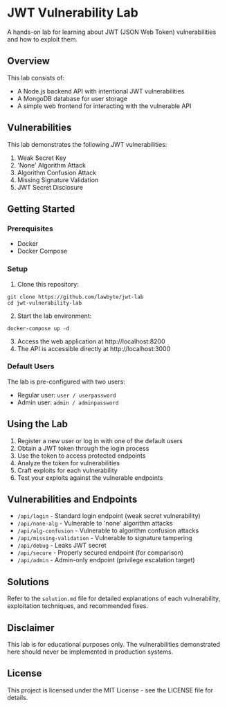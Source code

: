 # JWT Vulnerability Lab

A hands-on lab for learning about JWT (JSON Web Token) vulnerabilities and how to exploit them.

## Overview

This lab consists of:

- A Node.js backend API with intentional JWT vulnerabilities
- A MongoDB database for user storage
- A simple web frontend for interacting with the vulnerable API

## Vulnerabilities

This lab demonstrates the following JWT vulnerabilities:

1. Weak Secret Key
2. 'None' Algorithm Attack 
3. Algorithm Confusion Attack
4. Missing Signature Validation
5. JWT Secret Disclosure

## Getting Started

### Prerequisites

- Docker
- Docker Compose

### Setup

1. Clone this repository:
```
git clone https://github.com/lawbyte/jwt-lab
cd jwt-vulnerability-lab
```

2. Start the lab environment:
```
docker-compose up -d
```

3. Access the web application at http://localhost:8200
4. The API is accessible directly at http://localhost:3000

### Default Users

The lab is pre-configured with two users:
- Regular user: `user / userpassword`
- Admin user: `admin / adminpassword`

## Using the Lab

1. Register a new user or log in with one of the default users
2. Obtain a JWT token through the login process
3. Use the token to access protected endpoints
4. Analyze the token for vulnerabilities
5. Craft exploits for each vulnerability
6. Test your exploits against the vulnerable endpoints

## Vulnerabilities and Endpoints

- `/api/login` - Standard login endpoint (weak secret vulnerability)
- `/api/none-alg` - Vulnerable to 'none' algorithm attacks
- `/api/alg-confusion` - Vulnerable to algorithm confusion attacks
- `/api/missing-validation` - Vulnerable to signature tampering
- `/api/debug` - Leaks JWT secret
- `/api/secure` - Properly secured endpoint (for comparison)
- `/api/admin` - Admin-only endpoint (privilege escalation target)

## Solutions

Refer to the `solution.md` file for detailed explanations of each vulnerability, exploitation techniques, and recommended fixes.

## Disclaimer

This lab is for educational purposes only. The vulnerabilities demonstrated here should never be implemented in production systems.

## License

This project is licensed under the MIT License - see the LICENSE file for details. 